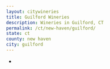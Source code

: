 ```yaml
---
layout: citywineries
title: Guilford Wineries
description: Wineries in Guilford, CT
permalink: /ct/new-haven/guilford/
state: ct
county: new haven
city: guilford
---
```

-
